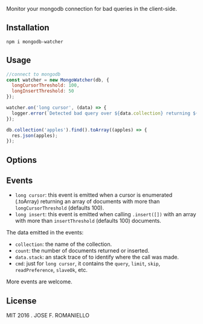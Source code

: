 Monitor your mongodb connection for bad queries in the client-side.

## Installation

```
npm i mongodb-watcher
```

## Usage

```javascript
//connect to mongodb
const watcher = new MongoWatcher(db, {
  longCursorThreshold: 100,
  longInsertThreshold: 50
});

watcher.on('long cursor', (data) => {
  logger.error(`Detected bad query over ${data.collection} returning ${data.documents.length} documents. \n ${data.stack}`);
});

db.collection('apples').find().toArray((apples) => {
  res.json(apples);
});
```

## Options


## Events

- `long cursor`: this event is emitted when a cursor is enumerated (.toArray) returning an array of documents with more than `longCursorThreshold` (defaults 100).
- `long insert`: this event is emitted when calling `.insert([])` with an array with more than `insertThreshold` (defaults 100) documents.

The data emitted in the events:

- `collection`: the name of the collection.
- `count`: the number of documents returned or inserted.
- `data.stack`: an stack trace of to identify where the call was made.
- `cmd`: just for `long cursor`, it contains the `query`, `limit`, `skip`, `readPreference`, `slaveOk`, etc.

More events are welcome.

## License

MIT 2016 . JOSE F. ROMANIELLO
